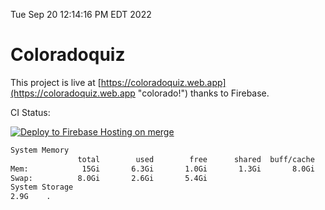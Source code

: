 Tue Sep 20 12:14:16 PM EDT 2022

# Coloradoquiz


This project is live at [https://coloradoquiz.web.app](https://coloradoquiz.web.app "colorado!") thanks to Firebase.

CI Status: 

[![Deploy to Firebase Hosting on merge](https://github.com/teamkushal/coloradoquiz/actions/workflows/firebase-hosting-merge.yml/badge.svg)](https://github.com/teamkushal/coloradoquiz/actions/workflows/firebase-hosting-merge.yml)

```bash
System Memory
               total        used        free      shared  buff/cache   available
Mem:            15Gi       6.3Gi       1.0Gi       1.3Gi       8.0Gi       7.4Gi
Swap:          8.0Gi       2.6Gi       5.4Gi
System Storage
2.9G	.
```
```bash

